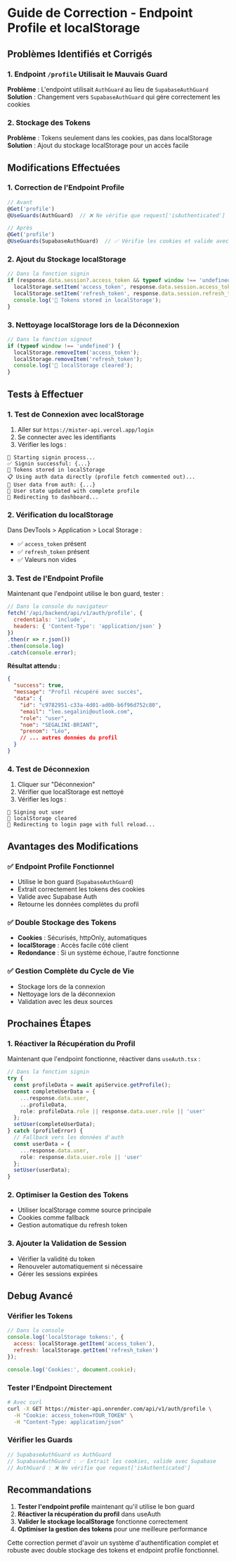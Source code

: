 # Guide de Correction - Endpoint Profile et localStorage

## Problèmes Identifiés et Corrigés

### 1. Endpoint `/profile` Utilisait le Mauvais Guard
**Problème** : L'endpoint utilisait `AuthGuard` au lieu de `SupabaseAuthGuard`
**Solution** : Changement vers `SupabaseAuthGuard` qui gère correctement les cookies

### 2. Stockage des Tokens
**Problème** : Tokens seulement dans les cookies, pas dans localStorage
**Solution** : Ajout du stockage localStorage pour un accès facile

## Modifications Effectuées

### 1. Correction de l'Endpoint Profile
```typescript
// Avant
@Get('profile')
@UseGuards(AuthGuard)  // ❌ Ne vérifie que request['isAuthenticated']

// Après
@Get('profile')
@UseGuards(SupabaseAuthGuard)  // ✅ Vérifie les cookies et valide avec Supabase
```

### 2. Ajout du Stockage localStorage
```typescript
// Dans la fonction signin
if (response.data.session?.access_token && typeof window !== 'undefined') {
  localStorage.setItem('access_token', response.data.session.access_token);
  localStorage.setItem('refresh_token', response.data.session.refresh_token || '');
  console.log('💾 Tokens stored in localStorage');
}
```

### 3. Nettoyage localStorage lors de la Déconnexion
```typescript
// Dans la fonction signout
if (typeof window !== 'undefined') {
  localStorage.removeItem('access_token');
  localStorage.removeItem('refresh_token');
  console.log('🧹 localStorage cleared');
}
```

## Tests à Effectuer

### 1. Test de Connexion avec localStorage
1. Aller sur `https://mister-api.vercel.app/login`
2. Se connecter avec les identifiants
3. Vérifier les logs :
```
🚀 Starting signin process...
✅ Signin successful: {...}
💾 Tokens stored in localStorage
📋 Using auth data directly (profile fetch commented out)...
👤 User data from auth: {...}
👤 User state updated with complete profile
🔄 Redirecting to dashboard...
```

### 2. Vérification du localStorage
Dans DevTools > Application > Local Storage :
- ✅ `access_token` présent
- ✅ `refresh_token` présent
- ✅ Valeurs non vides

### 3. Test de l'Endpoint Profile
Maintenant que l'endpoint utilise le bon guard, tester :
```javascript
// Dans la console du navigateur
fetch('/api/backend/api/v1/auth/profile', {
  credentials: 'include',
  headers: { 'Content-Type': 'application/json' }
})
.then(r => r.json())
.then(console.log)
.catch(console.error);
```

**Résultat attendu** :
```json
{
  "success": true,
  "message": "Profil récupéré avec succès",
  "data": {
    "id": "c9782951-c33a-4d01-ad0b-b6f96d752c80",
    "email": "leo.segalini@outlook.com",
    "role": "user",
    "nom": "SEGALINI-BRIANT",
    "prenom": "Léo",
    // ... autres données du profil
  }
}
```

### 4. Test de Déconnexion
1. Cliquer sur "Déconnexion"
2. Vérifier que localStorage est nettoyé
3. Vérifier les logs :
```
🚪 Signing out user
🧹 localStorage cleared
🚪 Redirecting to login page with full reload...
```

## Avantages des Modifications

### ✅ Endpoint Profile Fonctionnel
- Utilise le bon guard (`SupabaseAuthGuard`)
- Extrait correctement les tokens des cookies
- Valide avec Supabase Auth
- Retourne les données complètes du profil

### ✅ Double Stockage des Tokens
- **Cookies** : Sécurisés, httpOnly, automatiques
- **localStorage** : Accès facile côté client
- **Redondance** : Si un système échoue, l'autre fonctionne

### ✅ Gestion Complète du Cycle de Vie
- Stockage lors de la connexion
- Nettoyage lors de la déconnexion
- Validation avec les deux sources

## Prochaines Étapes

### 1. Réactiver la Récupération du Profil
Maintenant que l'endpoint fonctionne, réactiver dans `useAuth.tsx` :
```typescript
// Dans la fonction signin
try {
  const profileData = await apiService.getProfile();
  const completeUserData = {
    ...response.data.user,
    ...profileData,
    role: profileData.role || response.data.user.role || 'user'
  };
  setUser(completeUserData);
} catch (profileError) {
  // Fallback vers les données d'auth
  const userData = {
    ...response.data.user,
    role: response.data.user.role || 'user'
  };
  setUser(userData);
}
```

### 2. Optimiser la Gestion des Tokens
- Utiliser localStorage comme source principale
- Cookies comme fallback
- Gestion automatique du refresh token

### 3. Ajouter la Validation de Session
- Vérifier la validité du token
- Renouveler automatiquement si nécessaire
- Gérer les sessions expirées

## Debug Avancé

### Vérifier les Tokens
```javascript
// Dans la console
console.log('localStorage tokens:', {
  access: localStorage.getItem('access_token'),
  refresh: localStorage.getItem('refresh_token')
});

console.log('Cookies:', document.cookie);
```

### Tester l'Endpoint Directement
```bash
# Avec curl
curl -X GET https://mister-api.onrender.com/api/v1/auth/profile \
  -H "Cookie: access_token=YOUR_TOKEN" \
  -H "Content-Type: application/json"
```

### Vérifier les Guards
```typescript
// SupabaseAuthGuard vs AuthGuard
// SupabaseAuthGuard : ✅ Extrait les cookies, valide avec Supabase
// AuthGuard : ❌ Ne vérifie que request['isAuthenticated']
```

## Recommandations

1. **Tester l'endpoint profile** maintenant qu'il utilise le bon guard
2. **Réactiver la récupération du profil** dans useAuth
3. **Valider le stockage localStorage** fonctionne correctement
4. **Optimiser la gestion des tokens** pour une meilleure performance

Cette correction permet d'avoir un système d'authentification complet et robuste avec double stockage des tokens et endpoint profile fonctionnel. 